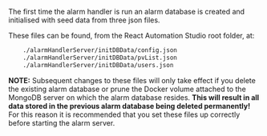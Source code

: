 The first time the alarm handler is run an alarm database is created and initialised with seed data from three json files.

These files can be found, from the React Automation Studio root folder, at:
```bash
    ./alarmHandlerServer/initDBData/config.json
    ./alarmHandlerServer/initDBData/pvList.json
    ./alarmHandlerServer/initDBData/users.json
```

**NOTE:** Subsequent changes to these files will only take effect if you delete the existing alarm database or prune the Docker volume attached to the MongoDB server on which the alarm database resides. **This will result in all data stored in the previous alarm database being deleted permanently!** For this reason it is recommended that you set these files up correctly before starting the alarm server.